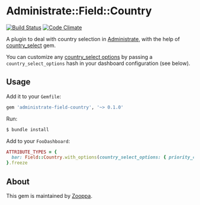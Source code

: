 # Administrate::Field::Country

[![Build Status](https://travis-ci.com/zooppa/administrate-field-country.svg?branch=master)](https://travis-ci.com/zooppa/administrate-field-country)
[![Code Climate](https://codeclimate.com/github/zooppa/administrate-field-country/badges/gpa.svg)](https://codeclimate.com/github/zooppa/administrate-field-country)

A plugin to deal with country selection in [Administrate], with the help of [country_select] gem.

You can customize any [country_select options] by passing a `country_select_options` hash in your dashboard configuration (see below).

## Usage

Add it to your `Gemfile`:

```ruby
gem 'administrate-field-country', '~> 0.1.0'
```

Run:

```bash
$ bundle install
```

Add to your `FooDashboard`:

```ruby
ATTRIBUTE_TYPES = {
  bar: Field::Country.with_options(country_select_options: { priority_countries: %w[US IT GB], include_blank: true })
}.freeze
```

## About

This gem is maintained by [Zooppa].

[administrate]: https://github.com/thoughtbot/administrate
[country_select]: https://github.com/stefanpenner/country_select
[country_select options]: https://github.com/stefanpenner/country_select#usage
[zooppa]: https://github.com/zooppa
